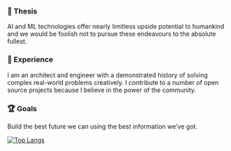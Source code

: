 ### 💭 Thesis

AI and ML technologies offer nearly limitless upside potential to humankind and we would be foolish not to pursue these endeavours to the absolute fullest.

### 💼 Experience

I am an architect and engineer with a demonstrated history of solving complex real-world problems creatively. I contribute to a number of open source projects because I believe in the power of the community.

### 🏆 Goals

Build the best future we can using the best information we've got.

[![Top Langs](https://github-readme-stats.vercel.app/api/top-langs/?username=kghamilton89)](https://github.com/anuraghazra/github-readme-stats)
